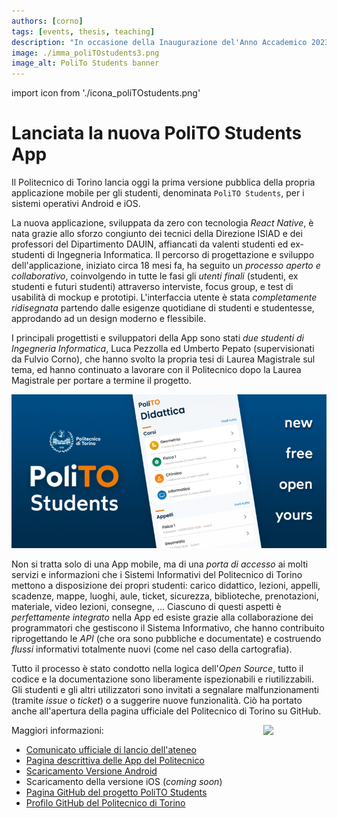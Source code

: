 ```yaml
---
authors: [corno]
tags: [events, thesis, teaching]
description: "In occasione della Inaugurazione del'Anno Accademico 2023/23, è stata lanciata la nuova PoliTO Students App, progettata e sviluppata anche da docenti e tesisti del gruppo e-Lite."
image: ./imma_poliTOstudents3.png
image_alt: PoliTo Students banner
---
```


import icon from './icona_poliTOstudents.png'

# Lanciata la nuova PoliTO Students App

Il Politecnico di Torino lancia oggi la prima versione pubblica della propria applicazione mobile per gli studenti, denominata `PoliTO Students`, per i sistemi operativi Android e iOS.

La nuova applicazione, sviluppata da zero con tecnologia *React Native*, è nata grazie allo sforzo congiunto dei tecnici della Direzione ISIAD e dei professori del Dipartimento DAUIN, affiancati da valenti studenti ed ex-studenti di Ingegneria Informatica. Il percorso di progettazione e sviluppo dell'applicazione, iniziato circa 18 mesi fa, ha seguito un *processo aperto e collaborativo*, coinvolgendo in tutte le fasi gli *utenti finali* (studenti, ex studenti e futuri studenti) attraverso interviste, focus group, e test di usabilità di mockup e prototipi. L'interfaccia utente è stata *completamente ridisegnata* partendo dalle esigenze quotidiane di studenti e studentesse, approdando ad un design moderno e flessibile.

I principali progettisti e sviluppatori della App sono stati *due studenti di Ingegneria Informatica*, Luca Pezzolla ed Umberto Pepato (supervisionati da Fulvio Corno), che hanno svolto la propria tesi di Laurea Magistrale sul tema, ed hanno continuato a lavorare con il Politecnico dopo la Laurea Magistrale per portare a termine il progetto.


![PoliTo Students](./imma_poliTOstudents3.png)

<!-- truncate -->

Non si tratta solo di una App mobile, ma di una *porta di accesso* ai molti servizi e informazioni che i Sistemi Informativi del Politecnico di Torino mettono a disposizione dei propri studenti: carico didattico, lezioni, appelli, scadenze, mappe, luoghi, aule, ticket, sicurezza, biblioteche, prenotazioni, materiale, video lezioni, consegne, ... Ciascuno di questi aspetti è *perfettamente integrato* nella App ed esiste grazie alla collaborazione dei programmatori che gestiscono il Sistema Informativo, che hanno contribuito riprogettando le *API* (che ora sono pubbliche e documentate) e costruendo  *flussi* informativi totalmente nuovi (come nel caso della cartografia).

Tutto il processo è stato condotto nella logica dell'*Open Source*, tutto il codice e la documentazione sono liberamente ispezionabili e riutilizzabili. Gli studenti e gli altri utilizzatori sono invitati a segnalare malfunzionamenti (tramite *issue* o *ticket*) o a suggerire nuove funzionalità. Ciò ha portato anche all'apertura della pagina ufficiale del Politecnico di Torino su GitHub.


Maggiori informazioni:
<img src={icon} width='20%' align='right'/>

- [Comunicato ufficiale di lancio dell'ateneo](https://www.polito.it/ateneo/comunicazione-e-ufficio-stampa/poliflash/lanciata-la-nuova-polito-students-app)
- [Pagina descrittiva delle App del Politecnico](https://www.polito.it/ateneo/comunicazione-e-ufficio-stampa/polito-app)
- [Scaricamento Versione Android](https://play.google.com/store/apps/details?id=it.polito.students)
- Scaricamento della versione iOS (*coming soon*)
- [Pagina GitHub del progetto PoliTO Students](https://github.com/polito/students-app)
- [Profilo GitHub del Politecnico di Torino](https://github.com/polito/)